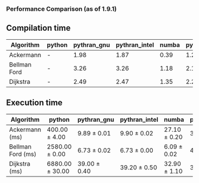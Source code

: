 ### Performance Comparison (as of 1.9.1)
## Compilation time
Algorithm                 | python                    | pythran_gnu               | pythran_intel             | numba                     | pyccel_fortran_gnu        | pyccel_c_gnu              | pyccel_fortran_intel      | pyccel_c_intel           
------------------------- | ------------------------- | ------------------------- | ------------------------- | ------------------------- | ------------------------- | ------------------------- | ------------------------- | -------------------------
Ackermann                 | -                         | 1.98                      | 1.87                      | 0.39                      | 1.22                      | 1.15                      | 1.33                      | 1.31                     
Bellman Ford              | -                         | 3.26                      | 3.26                      | 1.18                      | 2.16                      | 2.13                      | 2.59                      | 2.87                     
Dijkstra                  | -                         | 2.49                      | 2.47                      | 1.35                      | 2.26                      | 2.15                      | 2.58                      | 2.73                     

## Execution time
Algorithm                 | python                    | pythran_gnu               | pythran_intel             | numba                     | pyccel_fortran_gnu        | pyccel_c_gnu              | pyccel_fortran_intel      | pyccel_c_intel           
------------------------- | ------------------------- | ------------------------- | ------------------------- | ------------------------- | ------------------------- | ------------------------- | ------------------------- | -------------------------
Ackermann (ms)            | 400.00 $\pm$ 4.00         | 9.89 $\pm$ 0.01           | 9.90 $\pm$ 0.02           | 27.10 $\pm$ 0.20          | 3.21 $\pm$ 0.01           | 3.27 $\pm$ 0.01           | 22.10 $\pm$ 0.00          | 16.60 $\pm$ 0.00         
Bellman Ford (ms)         | 2580.00 $\pm$ 0.00        | 6.73 $\pm$ 0.02           | 6.73 $\pm$ 0.00           | 6.09 $\pm$ 0.02           | 4.44 $\pm$ 0.00           | 6.57 $\pm$ 0.00           | 4.54 $\pm$ 0.01           | 6.59 $\pm$ 0.01          
Dijkstra (ms)             | 6880.00 $\pm$ 30.00       | 39.00 $\pm$ 0.40          | 39.20 $\pm$ 0.50          | 32.90 $\pm$ 1.10          | 31.10 $\pm$ 0.50          | 48.30 $\pm$ 0.50          | 48.80 $\pm$ 0.50          | 49.80 $\pm$ 0.50         
